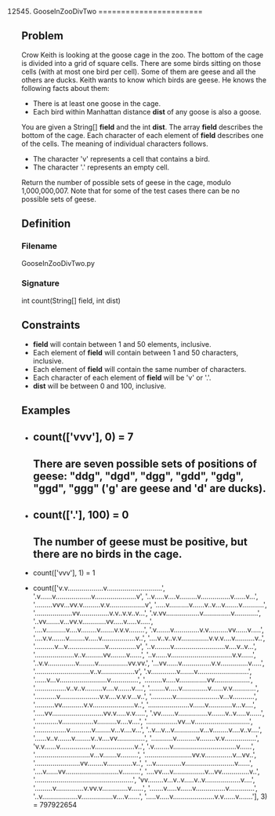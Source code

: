 12545. GooseInZooDivTwo
=======================

Problem
-------

Crow Keith is looking at the goose cage in the zoo. The bottom of the
cage is divided into a grid of square cells. There are some birds
sitting on those cells (with at most one bird per cell). Some of them
are geese and all the others are ducks. Keith wants to know which birds
are geese. He knows the following facts about them:

-   There is at least one goose in the cage.
-   Each bird within Manhattan distance **dist** of any goose is also a
    goose.

You are given a String[] **field** and the int **dist**. The array
**field** describes the bottom of the cage. Each character of each
element of **field** describes one of the cells. The meaning of
individual characters follows.

-   The character 'v' represents a cell that contains a bird.
-   The character '.' represents an empty cell.

Return the number of possible sets of geese in the cage, modulo
1,000,000,007. Note that for some of the test cases there can be no
possible sets of geese.

Definition
----------

### Filename

GooseInZooDivTwo.py

### Signature

int count(String[] field, int dist)

Constraints
-----------

-   **field** will contain between 1 and 50 elements, inclusive.
-   Each element of **field** will contain between 1 and 50 characters,
    inclusive.
-   Each element of **field** will contain the same number of
    characters.
-   Each character of each element of **field** will be 'v' or '.'.
-   **dist** will be between 0 and 100, inclusive.

Examples
--------

-   count(['vvv'], 0) = 7
      -----------------------------------------------------------------------------------------------------------------------------------------
      There are seven possible sets of positions of geese: "ddg", "dgd", "dgg", "gdd", "gdg", "ggd", "ggg" ('g' are geese and 'd' are ducks).
      -----------------------------------------------------------------------------------------------------------------------------------------

-   count(['.'], 100) = 0
      ---------------------------------------------------------------------------
      The number of geese must be positive, but there are no birds in the cage.
      ---------------------------------------------------------------------------

-   count(['vvv'], 1) = 1
-   count(['v.v..................v............................',
    '.v......v..................v.....................v',
    '..v.....v....v.........v...............v......v...',
    '.........vvv...vv.v.........v.v..................v',
    '.....v..........v......v..v...v.......v...........',
    '...................vv...............v.v..v.v..v...',
    '.v.vv.................v..............v............',
    '..vv.......v...vv.v............vv.....v.....v.....',
    '....v..........v....v........v.......v.v.v........',
    '.v.......v.............v.v..........vv......v.....',
    '....v.v.......v........v.....v.................v..',
    '....v..v..v.v..............v.v.v....v..........v..',
    '..........v...v...................v..............v',
    '..v........v..........................v....v..v...',
    '....................v..v.........vv........v......',
    '..v......v...............................v.v......',
    '..v.v..............v........v...............vv.vv.',
    '...vv......v...............v.v..............v.....',
    '............................v..v.................v',
    '.v.............v.......v..........................',
    '......v...v........................v..............',
    '.........v.....v..............vv..................',
    '................v..v..v.........v....v.......v....',
    '........v.....v.............v......v.v............',
    '...........v....................v.v....v.v.v...v..',
    '...........v......................v...v...........',
    '..........vv...........v.v.....................v..',
    '.....................v......v............v...v....',
    '.....vv..........................vv.v.....v.v.....',
    '.vv.......v...............v.......v..v.....v......',
    '............v................v..........v....v....',
    '................vv...v............................',
    '................v...........v........v...v....v...',
    '..v...v...v.............v...v........v....v..v....',
    '......v..v.......v........v..v....vv..............',
    '...........v..........v........v.v................',
    'v.v......v................v....................v..',
    '.v........v................................v......',
    '............................v...v.......v.........',
    '........................vv.v..............v...vv..',
    '.......................vv........v.............v..',
    '...v.............v.........................v......',
    '....v......vv...........................v.........',
    '....vv....v................v...vv..............v..',
    '..................................................',
    'vv........v...v..v.....v..v..................v....',
    '.........v..............v.vv.v.............v......',
    '.......v.....v......v...............v.............',
    '..v..................v................v....v......',
    '.....v.....v.....................v.v......v.......'], 3) =
    797922654

